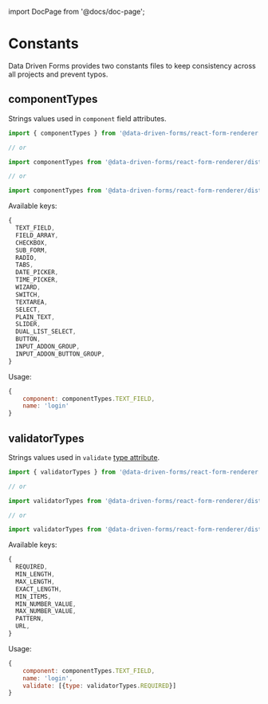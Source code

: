 import DocPage from '@docs/doc-page';

<DocPage>

# Constants

Data Driven Forms provides two constants files to keep consistency across all projects and prevent typos.

## componentTypes

Strings values used in `component` field attributes.

```jsx
import { componentTypes } from '@data-driven-forms/react-form-renderer';

// or

import componentTypes from '@data-driven-forms/react-form-renderer/dist/cjs/component-types';

// or

import componentTypes from '@data-driven-forms/react-form-renderer/dist/esm/component-types';
```

Available keys:

```jsx
{
  TEXT_FIELD,
  FIELD_ARRAY,
  CHECKBOX,
  SUB_FORM,
  RADIO,
  TABS,
  DATE_PICKER,
  TIME_PICKER,
  WIZARD,
  SWITCH,
  TEXTAREA,
  SELECT,
  PLAIN_TEXT,
  SLIDER,
  DUAL_LIST_SELECT,
  BUTTON,
  INPUT_ADDON_GROUP,
  INPUT_ADDON_BUTTON_GROUP,
}
```

Usage:

```jsx
{
    component: componentTypes.TEXT_FIELD,
    name: 'login'
}
```

## validatorTypes

Strings values used in `validate` [type attribute](/schema/introduction#validate).

```jsx
import { validatorTypes } from '@data-driven-forms/react-form-renderer';

// or

import validatorTypes from '@data-driven-forms/react-form-renderer/dist/cjs/validator-types';

// or

import validatorTypes from '@data-driven-forms/react-form-renderer/dist/esm/validator-types';
```

Available keys:

```jsx
{
  REQUIRED,
  MIN_LENGTH,
  MAX_LENGTH,
  EXACT_LENGTH,
  MIN_ITEMS,
  MIN_NUMBER_VALUE,
  MAX_NUMBER_VALUE,
  PATTERN,
  URL,
}
```

Usage:

```jsx
{
    component: componentTypes.TEXT_FIELD,
    name: 'login',
    validate: [{type: validatorTypes.REQUIRED}]
}
```

</DocPage>
